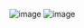 ![image](https://github.com/user-attachments/assets/0cb15487-e8be-48f7-a443-f7fbff4f9603)
![image](https://github.com/user-attachments/assets/1cb2fa47-6d5c-48a9-9398-156b31d71f06)
